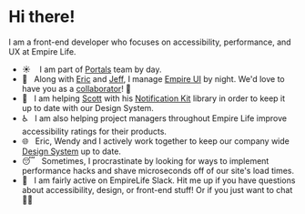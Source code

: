 # Hi there!

I am a front-end developer who focuses on accessibility, performance, and UX at Empire Life. 

- ☀️     I am part of [Portals](https://github.com/EmpireLife/empire-portal) team by day.
- 🌙    Along with [Eric](https://github.com/emperic) and [Jeff](https://github.com/empire-jlee), I manage [Empire UI](https://empirelife.github.io/empire-ui/?path=/story/status-page--default) by night. We'd love to have you as a [collaborator](https://github.com/EmpireLife/empire-ui)! 🤝
- 💬    I am helping [Scott](https://github.com/ScottGibsonEmpire) with his [Notification Kit](https://github.com/EmpireLife/notification-kit) library in order to keep it up to date with our Design System.
- ♿    I am also helping project managers throughout Empire Life improve accessibility ratings for their products.
- 🌐    Eric, Wendy and I actively work together to keep our company wide [Design System](https://xd.adobe.com/view/c7c41e6a-accb-48da-413e-83b7dba9193c-b1f5/screen/f2a8f614-8803-4ec5-b117-d40fa1279da5/) up to date.
- 😴    Sometimes, I procrastinate by looking for ways to implement performance hacks and shave microseconds off of our site's load times.
- 👋    I am fairly active on EmpireLife Slack. Hit me up if you have questions about accessibility, design, or front-end stuff! Or if you just want to chat 💁‍♂️ 
